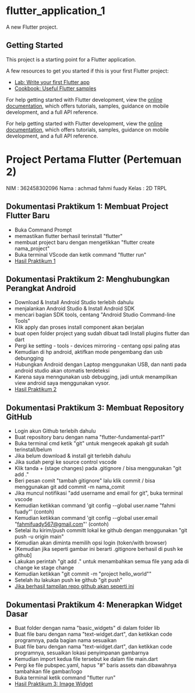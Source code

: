 
# flutter_application_1

A new Flutter project.

## Getting Started

This project is a starting point for a Flutter application.

A few resources to get you started if this is your first Flutter project:

- [Lab: Write your first Flutter app](https://docs.flutter.dev/get-started/codelab)
- [Cookbook: Useful Flutter samples](https://docs.flutter.dev/cookbook)

For help getting started with Flutter development, view the
[online documentation](https://docs.flutter.dev/), which offers tutorials,
samples, guidance on mobile development, and a full API reference.



For help getting started with Flutter development, view the
[online documentation](https://docs.flutter.dev/), which offers tutorials,
samples, guidance on mobile development, and a full API reference.

# Project Pertama Flutter (Pertemuan 2)

NIM : 362458302096
Nama : achmad fahmi fuady
Kelas : 2D TRPL

## Dokumentasi Praktikum 1: Membuat Project Flutter Baru
- Buka Command Prompt
- memastikan flutter berhasil terinstall "flutter"
- membuat project baru dengan mengetikkan "flutter create nama_project"
- Buka terminal VScode dan ketik command "flutter run"
- [Hasil Praktikum 1](images/hello-world.png)


## Dokumentasi Praktikum 2: Menghubungkan Perangkat Android
- Download & Install Android Studio terlebih dahulu
- menjalankan Android Studio & Install Android SDK
- mencari bagian SDK tools, centang "Android Studio Command-line Tools"
- Klik apply dan proses install component akan berjalan
- buat open folder project yang sudah dibuat tadi Install plugins flutter dan dart
- Pergi ke setting - tools - devices mirroring - centang opsi paling atas
- Kemudian di hp android, aktifkan mode pengembang dan usb debungging
- Hubungkan Android dengan Laptop menggunakan USB, dan nanti pada android studio akan otomatis terdeteksi
- Karena saya menngunakan usb debugging, jadi untuk menampilkan view android saya menggunakan vysor.
- [Hasil Praktikum 2](images/logo-poliwangi.png)


## Dokumentasi Praktikum 3: Membuat Repository GitHub
- Login akun Github terlebih dahulu
- Buat repository baru dengan nama "flutter-fundamental-part1"
- Buka terminal cmd ketik "git" untuk mengecek apakah git sudah terinstall/belum
- Jika belum download & install git terlebih dahulu
- Jika sudah pergi ke source control vscode
- Klik tanda + (stage changes) pada .gitignore / bisa menggunakan "git add ."
- Beri pesan comit "tambah gitignore" lalu klik commit / bisa menggunakan git add commit -m nama_comit
- Jika muncul notifikasi "add username and email for git", buka terminal vscode
- Kemudian ketikkan command 'git config --global user.name "fahmi fuady"' (contoh)
- Kemudian ketikkan command 'git config --global user.email "fahmifuady567@gmail.com"' (contoh)
- Setelai itu kirim/push committ lokal ke github dengan menggunakan "git push -u origin main"
- Kemudian akan diminta memilih opsi login (token/with browser)
- [Kemudian jika seperti gambar ini berarti .gitignore berhasil di push ke github]
- Lakukan perintah "git add ." untuk menambahkan semua file yang ada di change ke stage change
- Kemudian ketikkan "git commit -m "project hello_world""
- Setelah itu lakukan push ke github "git push"
- [Jika berhasil tampilan repo github akan seperti ini](images/text_widget.png)


## Dokumentasi Praktikum 4: Menerapkan Widget Dasar
- Buat folder dengan nama "basic_widgets" di dalam folder lib
- Buat file baru dengan nama "text-widget.dart", dan ketikkan code programnya, pada bagian nama sesuaikan
- Buat file baru dengan nama "text-widget.dart", dan ketikkan code programnya, sesuaikan lokasi penyimpanan gambarnya
- Kemudian import kedua file tersebut ke dalam file main.dart
- Pergi ke file pubspec.yaml, hapus "#" baris assets dan dibawahnya tambahkan file gambar/logo
- Buka terminal ketik command "flutter run"
- [Hasil Praktikum 3: Image Widget](images/image_widgnet.png)

